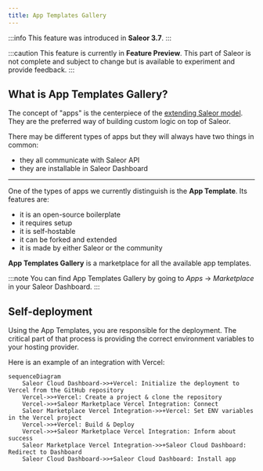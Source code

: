 ```yaml
---
title: App Templates Gallery
---
```


:::info
This feature was introduced in **Saleor 3.7**.
:::

:::caution
This feature is currently in **Feature Preview**. This part of Saleor is not complete
and subject to change but is available to experiment and provide feedback.
:::

## What is App Templates Gallery?

The concept of "apps" is the centerpiece of the [extending Saleor model](developer/extending/apps/key-concepts.mdx). They are the preferred way of building custom logic on top of Saleor.

There may be different types of apps but they will always have two things in common:

- they all communicate with Saleor API
- they are installable in Saleor Dashboard

---

One of the types of apps we currently distinguish is the **App Template**. Its features are:

- it is an open-source boilerplate
- it requires setup
- it is self-hostable
- it can be forked and extended
- it is made by either Saleor or the community

**App Templates Gallery** is a marketplace for all the available app templates.

:::note
You can find App Templates Gallery by going to _Apps_ -> _Marketplace_ in your Saleor Dashboard.
:::

## Self-deployment

Using the App Templates, you are responsible for the deployment. The critical part of that process is providing the correct environment variables to your hosting provider.

Here is an example of an integration with Vercel:

```mermaid
sequenceDiagram
    Saleor Cloud Dashboard->>+Vercel: Initialize the deployment to Vercel from the GitHub repository
    Vercel->>+Vercel: Create a project & clone the repository
    Vercel->>+Saleor Marketplace Vercel Integration: Connect
    Saleor Marketplace Vercel Integration->>+Vercel: Set ENV variables in the Vercel project
    Vercel->>+Vercel: Build & Deploy
    Vercel->>+Saleor Marketplace Vercel Integration: Inform about success
    Saleor Marketplace Vercel Integration->>+Saleor Cloud Dashboard: Redirect to Dashboard
    Saleor Cloud Dashboard->>+Saleor Cloud Dashboard: Install app
```
